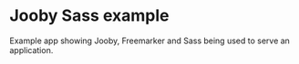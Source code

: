 # Jooby Sass example

Example app showing Jooby, Freemarker and Sass being used to serve an application.
